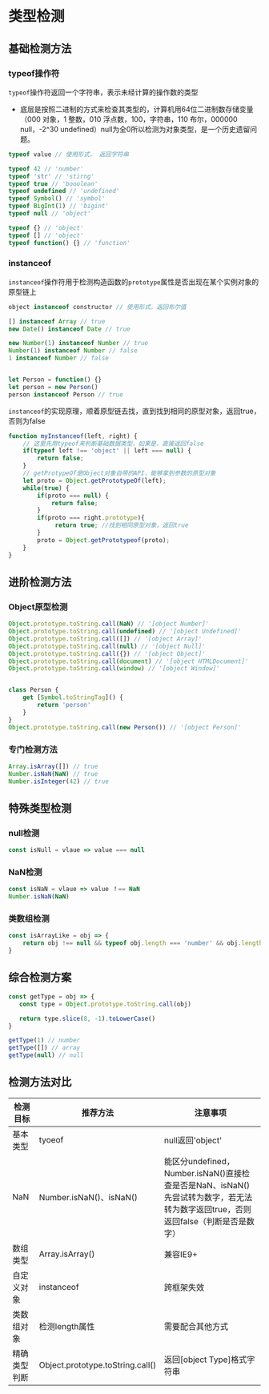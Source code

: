 # 类型检测

## 基础检测方法

### typeof操作符

`typeof`操作符返回一个字符串，表示未经计算的操作数的类型

- 底层是按照二进制的方式来检查其类型的，计算机用64位二进制数存储变量（000 对象，1 整数，010 浮点数，100，字符串，110 布尔，000000 null，-2^30 undefined）null为全0所以检测为对象类型，是一个历史遗留问题。

``` javascript
typeof value // 使用形式， 返回字符串 

typeof 42 // 'number'
typeof 'str' // 'stirng'
typeof true // 'booolean'
typeof undefined // 'undefined'
typeof Symbol() // 'symbol'
typeof BigInt(1) // 'bigint'
typeof null // 'object'

typeof {} // 'object'
typeof [] // 'object'
typeof function() {} // 'function'
```

### instanceof

`instanceof`操作符用于检测构造函数的`prototype`属性是否出现在某个实例对象的原型链上

``` javascript
object instanceof constructor // 使用形式，返回布尔值

[] instanceof Array // true
new Date() instanceof Date // true

new Number(1) instanceof Number // true
Number(1) instanceof Number // false
1 instanceof Number // false


let Person = function() {}
let person = new Person()
person instanceof Person // true
```

`instanceof`的实现原理，顺着原型链去找，直到找到相同的原型对象，返回true，否则为false

``` javascript
function myInstanceof(left, right) {
    // 这里先用typeof来判断基础数据类型，如果是，直接返回false
    if(typeof left !== 'object' || left === null) {
        return false;
    }
    // getProtypeOf是Object对象自带的API，能够拿到参数的原型对象
    let proto = Object.getPrototypeOf(left);
    while(true) {                  
        if(proto === null) {
            return false;
        }
        if(proto === right.prototype){
             return true; //找到相同原型对象，返回true
        }
        proto = Object.getPrototypeof(proto);
    }
}
```

## 进阶检测方法

### Object原型检测

``` javascript
Object.prototype.toString.call(NaN) // '[object Number]'
Object.prototype.toString.call(undefined) // '[object Undefined]'
Object.prototype.toString.call([]) // '[object Array]'
Object.prototype.toString.call(null) // '[object Null]'
Object.prototype.toString.call({}) // '[object Object]'
Object.prototype.toString.call(document) // '[object HTMLDocument]'
Object.prototype.toString.call(window) // '[object Window]'


class Person {
    get [Symbol.toStringTag]() {
        return 'person'
    }
}
Object.prototype.toString.call(new Person()) // '[object Person]'

```

### 专门检测方法

``` javascript
Array.isArray([]) // true
Number.isNaN(NaN) // true
Number.isInteger(42) // true
```

## 特殊类型检测

### null检测

``` javascript
const isNull = vlaue => value === null
```

### NaN检测

``` javascript
const isNaN = vlaue => value ！== NaN
Number.isNaN(NaN)
```

### 类数组检测

``` javascript
const isArrayLike = obj => {
    return obj !== null && typeof obj.length === 'number' && obj.length >= 0
}
```

## 综合检测方案

``` javascript
const getType = obj => {
   const type = Object.prototype.toString.call(obj)

   return type.slice(8, -1).toLowerCase()
}

getType(1) // number
getType([]) // array
getType(null) // null
```


## 检测方法对比

| 检测目标 | 推荐方法 | 注意事项 |
| ---- | ---- | ---- |
| 基本类型 | tyoeof | null返回'object' |
| NaN | Number.isNaN()、isNaN() | 能区分undefined，Number.isNaN()直接检查是否是NaN、isNaN()先尝试转为数字，若无法转为数字返回true，否则返回false（判断是否是数字） |
| 数组类型 | Array.isArray() | 兼容IE9+ |
| 自定义对象 | instanceof | 跨框架失效 |
| 类数组对象 | 检测length属性 | 需要配合其他方式 |
| 精确类型判断 | Object.prototype.toString.call() | 返回[object Type]格式字符串 |

